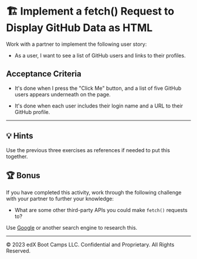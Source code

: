 # 🏗️ Implement a fetch() Request to Display GitHub Data as HTML

Work with a partner to implement the following user story:

  * As a user, I want to see a list of GitHub users and links to their profiles.

## Acceptance Criteria

  * It's done when I press the "Click Me" button, and a list of five GitHub users appears underneath on the page.

  * It's done when each user includes their login name and a URL to their GitHub profile.

---

## 💡 Hints

Use the previous three exercises as references if needed to put this together.

## 🏆 Bonus

If you have completed this activity, work through the following challenge with your partner to further your knowledge:

* What are some other third-party APIs you could make `fetch()` requests to?

Use [Google](https://www.google.com) or another search engine to research this.

---
© 2023 edX Boot Camps LLC. Confidential and Proprietary. All Rights Reserved.
